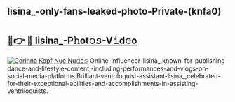 ## lisina_-only-fans​-leaked-photo​-Private-(knfa0)


# <h2><a href="https://mediaupload.pro?title=lisina_&ref=git">🔗👉 🔴 lisina_-P𝚑ot𝚘𝚜-V𝚒d𝚎o</a></h2>

[![Corinna Kopf Nue Nu𝚍e𝚜](https://i.imgur.com/0qMVB7G.gif)](https://mediaupload.pro?title=lisina_&ref=git)
Online-influencer-lisina_,known-for-publishing-dance-and-lifestyle-content,-including-performances-and-vlogs-on-social-media-platforms.Brilliant-ventriloquist-assistant-lisina_,celebrated-for-their-exceptional-abilities-and-accomplishments-in-assisting-ventriloquists.  